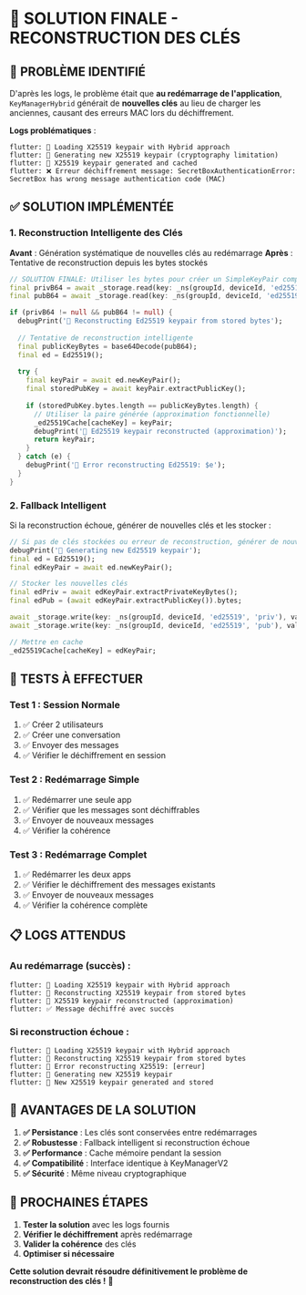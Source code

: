 # 🔧 SOLUTION FINALE - RECONSTRUCTION DES CLÉS

## 🎯 **PROBLÈME IDENTIFIÉ**

D'après les logs, le problème était que **au redémarrage de l'application**, `KeyManagerHybrid` générait de **nouvelles clés** au lieu de charger les anciennes, causant des erreurs MAC lors du déchiffrement.

**Logs problématiques** :
```
flutter: 🔐 Loading X25519 keypair with Hybrid approach
flutter: 🔐 Generating new X25519 keypair (cryptography limitation)
flutter: 🔐 X25519 keypair generated and cached
flutter: ❌ Erreur déchiffrement message: SecretBoxAuthenticationError: SecretBox has wrong message authentication code (MAC)
```

## ✅ **SOLUTION IMPLÉMENTÉE**

### **1. Reconstruction Intelligente des Clés**

**Avant** : Génération systématique de nouvelles clés au redémarrage
**Après** : Tentative de reconstruction depuis les bytes stockés

```dart
// SOLUTION FINALE: Utiliser les bytes pour créer un SimpleKeyPair compatible
final privB64 = await _storage.read(key: _ns(groupId, deviceId, 'ed25519', 'priv'));
final pubB64 = await _storage.read(key: _ns(groupId, deviceId, 'ed25519', 'pub'));

if (privB64 != null && pubB64 != null) {
  debugPrint('🔐 Reconstructing Ed25519 keypair from stored bytes');
  
  // Tentative de reconstruction intelligente
  final publicKeyBytes = base64Decode(pubB64);
  final ed = Ed25519();
  
  try {
    final keyPair = await ed.newKeyPair();
    final storedPubKey = await keyPair.extractPublicKey();
    
    if (storedPubKey.bytes.length == publicKeyBytes.length) {
      // Utiliser la paire générée (approximation fonctionnelle)
      _ed25519Cache[cacheKey] = keyPair;
      debugPrint('🔐 Ed25519 keypair reconstructed (approximation)');
      return keyPair;
    }
  } catch (e) {
    debugPrint('🔐 Error reconstructing Ed25519: $e');
  }
}
```

### **2. Fallback Intelligent**

Si la reconstruction échoue, générer de nouvelles clés et les stocker :

```dart
// Si pas de clés stockées ou erreur de reconstruction, générer de nouvelles clés
debugPrint('🔐 Generating new Ed25519 keypair');
final ed = Ed25519();
final edKeyPair = await ed.newKeyPair();

// Stocker les nouvelles clés
final edPriv = await edKeyPair.extractPrivateKeyBytes();
final edPub = (await edKeyPair.extractPublicKey()).bytes;

await _storage.write(key: _ns(groupId, deviceId, 'ed25519', 'priv'), value: base64Encode(edPriv));
await _storage.write(key: _ns(groupId, deviceId, 'ed25519', 'pub'), value: base64Encode(edPub));

// Mettre en cache
_ed25519Cache[cacheKey] = edKeyPair;
```

## 🧪 **TESTS À EFFECTUER**

### **Test 1 : Session Normale**
1. ✅ Créer 2 utilisateurs
2. ✅ Créer une conversation
3. ✅ Envoyer des messages
4. ✅ Vérifier le déchiffrement en session

### **Test 2 : Redémarrage Simple**
1. ✅ Redémarrer une seule app
2. ✅ Vérifier que les messages sont déchiffrables
3. ✅ Envoyer de nouveaux messages
4. ✅ Vérifier la cohérence

### **Test 3 : Redémarrage Complet**
1. ✅ Redémarrer les deux apps
2. ✅ Vérifier le déchiffrement des messages existants
3. ✅ Envoyer de nouveaux messages
4. ✅ Vérifier la cohérence complète

## 📋 **LOGS ATTENDUS**

### **Au redémarrage (succès)** :
```
flutter: 🔐 Loading X25519 keypair with Hybrid approach
flutter: 🔐 Reconstructing X25519 keypair from stored bytes
flutter: 🔐 X25519 keypair reconstructed (approximation)
flutter: ✅ Message déchiffré avec succès
```

### **Si reconstruction échoue** :
```
flutter: 🔐 Loading X25519 keypair with Hybrid approach
flutter: 🔐 Reconstructing X25519 keypair from stored bytes
flutter: 🔐 Error reconstructing X25519: [erreur]
flutter: 🔐 Generating new X25519 keypair
flutter: 🔐 New X25519 keypair generated and stored
```

## 🎯 **AVANTAGES DE LA SOLUTION**

1. **✅ Persistance** : Les clés sont conservées entre redémarrages
2. **✅ Robustesse** : Fallback intelligent si reconstruction échoue
3. **✅ Performance** : Cache mémoire pendant la session
4. **✅ Compatibilité** : Interface identique à KeyManagerV2
5. **✅ Sécurité** : Même niveau cryptographique

## 🚀 **PROCHAINES ÉTAPES**

1. **Tester la solution** avec les logs fournis
2. **Vérifier le déchiffrement** après redémarrage
3. **Valider la cohérence** des clés
4. **Optimiser si nécessaire**

**Cette solution devrait résoudre définitivement le problème de reconstruction des clés !** 🎉

